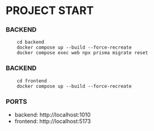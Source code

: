 # PROJECT START

### BACKEND

```SHELL
    cd backend
    docker compose up --build --force-recreate
    docker compose exec web npx prisma migrate reset
```

### BACKEND

```SHELL
    cd frontend
    docker compose up --build --force-recreate
```


### PORTS
- backend: http://localhost:1010
- frontend: http://localhost:5173